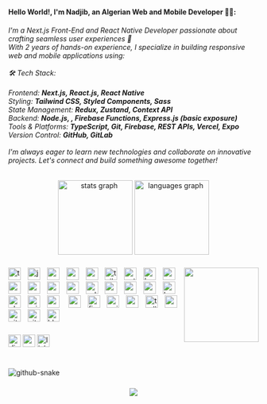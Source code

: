 # <h4> Hello World!, I'm Nadjib, an Algerian Web and Mobile Developer 👋🏼:</h4>
<h6 align="left">
I'm a Next.js Front-End and React Native Developer passionate about crafting seamless user experiences 🌟<br> With 2 years of hands-on experience, I specialize in building responsive web and mobile applications using:<br><br>🛠️ Tech Stack:<br><br>Frontend: <b>Next.js, React.js, React Native</b><br>Styling: <b>Tailwind CSS, Styled Components, Sass</b><br>State Management: <b>Redux, Zustand, Context API</b><br>Backend: <b>Node.js, , Firebase Functions, Express.js (basic exposure)</b><br>Tools & Platforms: <b>TypeScript, Git, Firebase, REST APIs, Vercel, Expo</b><br>Version Control: <b>GitHub, GitLab</b><br><br>I'm always eager to learn new technologies and collaborate on innovative projects. Let's connect and build something awesome together!</h6>

###

<div align="center">
  <img src="https://github-readme-stats.vercel.app/api?username=najibbom&hide_title=false&hide_rank=false&show_icons=true&include_all_commits=true&count_private=true&disable_animations=false&theme=dracula&locale=en&hide_border=false" height="150" alt="stats graph"  />
  <img src="https://github-readme-stats.vercel.app/api/top-langs?username=najibbom&locale=en&hide_title=false&layout=compact&card_width=320&langs_count=5&theme=dracula&hide_border=false" height="150" alt="languages graph"  />
</div>

###

<img align="right" height="150" src="https://64.media.tumblr.com/1a30eec5a7f81e7c61cf705ae4b86c0d/ae0f63abb9c7a983-c8/s540x810/6b7dc487b083e5372524ac1d4dbc631507d7c91a.gif"  />

###

<div align="left">
  <img src="https://img.shields.io/badge/TypeScript-3178C6?logo=typescript&logoColor=white&style=for-the-badge" height="25" alt="typescript logo"  />
  <img width="6" />
  <img src="https://img.shields.io/badge/JavaScript-F7DF1E?logo=javascript&logoColor=black&style=for-the-badge" height="25" alt="javascript logo"  />
  <img width="6" />
  <img src="https://img.shields.io/badge/Node.js-339933?logo=nodedotjs&logoColor=white&style=for-the-badge" height="25" alt="nodejs logo"  />
  <img width="6" />
  <img src="https://img.shields.io/badge/React-61DAFB?logo=react&logoColor=black&style=for-the-badge" height="25" alt="react logo"  />
  <img width="6" />
  <img src="https://img.shields.io/badge/Next.js-000000?logo=nextdotjs&logoColor=white&style=for-the-badge" height="25" alt="nextjs logo"  />
  <img width="6" />
  <img src="https://img.shields.io/badge/Tailwind CSS-06B6D4?logo=tailwindcss&logoColor=black&style=for-the-badge" height="25" alt="tailwindcss logo"  />
  <img width="6" />
  <img src="https://img.shields.io/badge/Python-3776AB?logo=python&logoColor=white&style=for-the-badge" height="25" alt="python logo"  />
  <img width="6" />
  <img src="https://img.shields.io/badge/GNU Bash-4EAA25?logo=gnubash&logoColor=white&style=for-the-badge" height="25" alt="bash logo"  />
  <img width="6" />
  <img src="https://img.shields.io/badge/Vercel-000000?logo=vercel&logoColor=white&style=for-the-badge" height="25" alt="vercel logo"  />
  <img width="6" />
  <img src="https://img.shields.io/badge/Appwrite-F02E65?logo=appwrite&logoColor=white&style=for-the-badge" height="25" alt="appwrite logo"  />
  <img width="6" />
  <img src="https://img.shields.io/badge/Postman-FF6C37?logo=postman&logoColor=black&style=for-the-badge" height="25" alt="postman logo"  />
  <img width="6" />
  <img src="https://img.shields.io/badge/PostgreSQL-4169E1?logo=postgresql&logoColor=white&style=for-the-badge" height="25" alt="postgresql logo"  />
  <img width="6" />
  <img src="https://img.shields.io/badge/MySQL-4479A1?logo=mysql&logoColor=white&style=for-the-badge" height="25" alt="mysql logo"  />
  <img width="6" />
  <img src="https://img.shields.io/badge/SQLite-003B57?logo=sqlite&logoColor=white&style=for-the-badge" height="25" alt="sqlite logo"  />
  <img width="6" />
  <img src="https://img.shields.io/badge/MongoDB-47A248?logo=mongodb&logoColor=white&style=for-the-badge" height="25" alt="mongodb logo"  />
  <img width="6" />
  <img src="https://img.shields.io/badge/Redux-764ABC?logo=redux&logoColor=white&style=for-the-badge" height="25" alt="redux logo"  />
  <img width="6" />
  <img src="https://img.shields.io/badge/Express-000000?logo=express&logoColor=white&style=for-the-badge" height="25" alt="express logo"  />
  <img width="6" />
  <img src="https://img.shields.io/badge/Heroku-430098?logo=heroku&logoColor=white&style=for-the-badge" height="25" alt="heroku logo"  />
  <img width="6" />
  <img src="https://img.shields.io/badge/PlanetScale-000000?logo=planetscale&logoColor=white&style=for-the-badge" height="25" alt="planetscale logo"  />
  <img width="6" />
  <img src="https://img.shields.io/badge/Prisma-2D3748?logo=prisma&logoColor=white&style=for-the-badge" height="25" alt="prisma logo"  />
  <img width="6" />
  <img src="https://img.shields.io/badge/Codecov-F01F7A?logo=codecov&logoColor=white&style=for-the-badge" height="25" alt="codecov logo"  />
  <img width="10" />
  <img src="https://img.shields.io/badge/Supabase-3ECF8E?logo=supabase&logoColor=black&style=for-the-badge" height="25" alt="supabase logo"  />
  <img width="6" />
  <img src="https://img.shields.io/badge/Firebase-FFCA28?logo=firebase&logoColor=black&style=for-the-badge" height="25" alt="firebase logo"  />
  <img width="6" />
  <img src="https://img.shields.io/badge/NGINX-009639?logo=nginx&logoColor=white&style=for-the-badge" height="25" alt="nginx logo"  />
  <img width="6" />
  <img src="https://img.shields.io/badge/Socket.io-010101?logo=socketdotio&logoColor=white&style=for-the-badge" height="25" alt="socketio logo"  />
  <img width="6" />
  <img src="https://img.shields.io/badge/Trello-0052CC?logo=trello&logoColor=white&style=for-the-badge" height="25" alt="trello logo"  />
  <img width="6" />
  <img src="https://img.shields.io/badge/npm-CB3837?logo=npm&logoColor=white&style=for-the-badge" height="25" alt="npm logo"  />
  <img width="6" />
  <img src="https://img.shields.io/badge/Git-F05032?logo=git&logoColor=white&style=for-the-badge" height="25" alt="git logo"  />
  <img width="6" />
  <img src="https://img.shields.io/badge/Vite-646CFF?logo=vite&logoColor=white&style=for-the-badge" height="25" alt="vite logo"  />
  <img width="6" />
  <img src="https://img.shields.io/badge/Blender-F5792A?logo=blender&logoColor=black&style=for-the-badge" height="25" alt="blender logo"  />
</div>

###

<div align="left">
  <a href="unwyrd#6864"><img src="https://img.shields.io/static/v1?message=Discord&logo=discord&label=&color=7289DA&logoColor=white&labelColor=&style=for-the-badge" height="25" alt="discord logo"  /></a>
  <a href="mailto:nboubrim@gmail.com"><img src="https://img.shields.io/static/v1?message=Gmail&logo=gmail&label=&color=D14836&logoColor=white&labelColor=&style=for-the-badge" height="25" alt="gmail logo"  /></a>
  <a href="https://www.linkedin.com/in/nadjib-boubrim-562058159/"><img src="https://img.shields.io/static/v1?message=LinkedIn&logo=linkedin&label=&color=0077B5&logoColor=white&labelColor=&style=for-the-badge" height="25" alt="linkedin logo"  /></a>
</div>

###

<br clear="both">

<picture>
  <source media="(prefers-color-scheme: dark)" srcset="https://raw.githubusercontent.com/najibbom/najibbom/output/github-snake-dark.svg" />
  <source media="(prefers-color-scheme: light)" srcset="https://raw.githubusercontent.com/najibbom/najibbom/output/github-snake.svg" />
  <img alt="github-snake" src="https://raw.githubusercontent.com/tobiasmeyhoefer/tobiasmeyhoefer/output/github-snake.svg" />
</picture>

###

<div align="center">
  <img src="https://profile-counter.glitch.me/najibbom/count.svg?"  />
</div>

###
